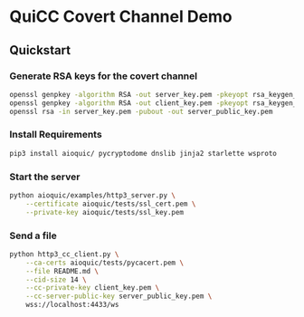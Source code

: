 # QuiCC Covert Channel Demo

## Quickstart

### Generate RSA keys for the covert channel

```bash
openssl genpkey -algorithm RSA -out server_key.pem -pkeyopt rsa_keygen_bits:4096
openssl genpkey -algorithm RSA -out client_key.pem -pkeyopt rsa_keygen_bits:4096
openssl rsa -in server_key.pem -pubout -out server_public_key.pem
```

### Install Requirements

```bash
pip3 install aioquic/ pycryptodome dnslib jinja2 starlette wsproto
```

### Start the server

```bash
python aioquic/examples/http3_server.py \
    --certificate aioquic/tests/ssl_cert.pem \
    --private-key aioquic/tests/ssl_key.pem
```

### Send a file

```bash
python http3_cc_client.py \
    --ca-certs aioquic/tests/pycacert.pem \
    --file README.md \
    --cid-size 14 \
    --cc-private-key client_key.pem \
    --cc-server-public-key server_public_key.pem \
    wss://localhost:4433/ws
```
